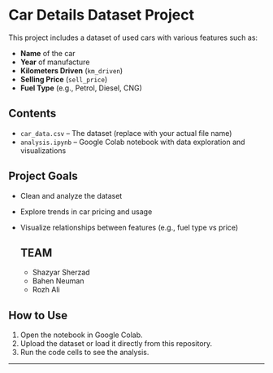 # Car Details Dataset Project

This project includes a dataset of used cars with various features such as:

- **Name** of the car
- **Year** of manufacture
- **Kilometers Driven** (`km_driven`)
- **Selling Price** (`sell_price`)
- **Fuel Type** (e.g., Petrol, Diesel, CNG)

## Contents

- `car_data.csv` – The dataset (replace with your actual file name)
- `analysis.ipynb` – Google Colab notebook with data exploration and visualizations

## Project Goals

- Clean and analyze the dataset
- Explore trends in car pricing and usage
- Visualize relationships between features (e.g., fuel type vs price)

  ## TEAM
  - Shazyar Sherzad
  - Bahen Neuman
  - Rozh Ali

## How to Use

1. Open the notebook in Google Colab.
2. Upload the dataset or load it directly from this repository.
3. Run the code cells to see the analysis.

---


